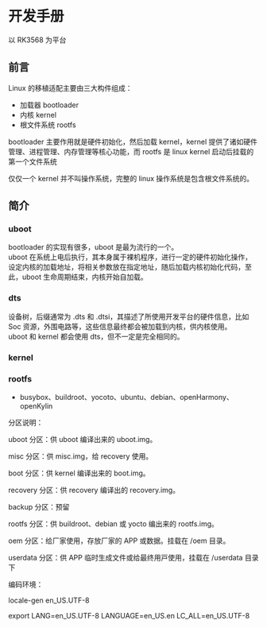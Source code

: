 # 开发手册
以 RK3568 为平台  

## 前言
Linux 的移植适配主要由三大构件组成：
- 加载器 bootloader
- 内核 kernel
- 根文件系统 rootfs

bootloader 主要作用就是硬件初始化，然后加载 kernel，kernel 提供了诸如硬件管理、进程管理、内存管理等核心功能，而 rootfs 是 linux kernel 启动后挂载的第一个文件系统

仅仅一个 kernel 并不叫操作系统，完整的 linux 操作系统是包含根文件系统的。

## 简介

### uboot
bootloader 的实现有很多，uboot 是最为流行的一个。  
uboot 在系统上电后执行，其本身属于裸机程序，进行一定的硬件初始化操作，设定内核的加载地址，将相关参数放在指定地址，随后加载内核初始化代码，至此，uboot 生命周期结束，内核开始自加载。

### dts
设备树，后缀通常为 .dts 和 .dtsi，其描述了所使用开发平台的硬件信息，比如 Soc 资源，外围电路等，这些信息最终都会被加载到内核，供内核使用。  
uboot 和 kernel 都会使用 dts，但不一定是完全相同的。

### kernel

### rootfs

- busybox、buildroot、yocoto、ubuntu、debian、openHarmony、openKylin







分区说明：

uboot 分区：供 uboot 编译出来的 uboot.img。

misc 分区：供 misc.img，给 recovery 使⽤。

boot 分区：供 kernel 编译出来的 boot.img。

recovery 分区：供 recovery 编译出的 recovery.img。

backup 分区：预留

rootfs 分区：供 buildroot、debian 或 yocto 编出来的 rootfs.img。

oem 分区：给⼚家使⽤，存放⼚家的 APP 或数据。挂载在 /oem ⽬录。

userdata 分区：供 APP 临时⽣成⽂件或给最终⽤⼾使⽤，挂载在 /userdata ⽬录下



编码环境：

locale-gen en_US.UTF-8

export LANG=en_US.UTF-8 LANGUAGE=en_US.en LC_ALL=en_US.UTF-8

